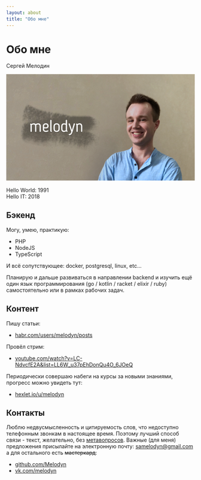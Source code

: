 ```yaml
---
layout: about
title: "Обо мне"
---
```


# Обо мне

Сергей Мелодин

![фото со мной и моим ником](/assets/img/me_site.png)

Hello World: 1991<br>
Hello IT: 2018

## Бэкенд

Могу, умею, практикую:
* PHP
* NodeJS
* TypeScript

И всё сопутствующее: docker, postgresql, linux, etc...

Планирую и дальше развиваться в направлении backend и изучить ещё один язык программирования (go / kotlin / racket / elixir / ruby) самостоятельно или в рамках рабочих задач.


## Контент

Пишу статьи:
* <a href="https://habr.com/ru/users/melodyn/posts">habr.com/users/melodyn/posts</a>

Провёл стрим:
* <a href="https://www.youtube.com/watch?v=LC-NdvcfE2A&list=LL6W_u37pEhDonQu4O_6JOeQ">youtube.com/watch?v=LC-NdvcfE2A&list=LL6W_u37pEhDonQu4O_6JOeQ</a>

Периодически совершаю набеги на курсы за новыми знаниями, прогресс можно увидеть тут:
* <a href="https://ru.hexlet.io/u/melodyn">hexlet.io/u/melodyn</a>

## Контакты

Люблю недвусмысленность и цитируемость слов, что недоступно телефонным звонкам в настоящее время. Поэтому лучший способ связи - текст, желательно, без [метавопросов](https://nometa.xyz/). Важные (для меня) предложения присылайте на электронную почту: <a href="mailto:samelodyn@gmail.com">samelodyn@gmail.com</a> а для остального есть <s>мастеркард</s>:

* <a href="https://github.com/Melodyn" target="_blank">github.com/Melodyn</a>
* <a href="https://vk.com/melodyn" target="_blank">vk.com/melodyn</a>
